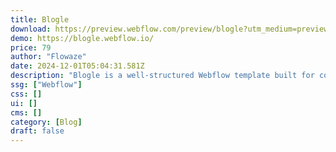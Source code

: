```yaml
---
title: Blogle
download: https://preview.webflow.com/preview/blogle?utm_medium=preview_link&utm_source=designer&utm_content=blogle&preview=2a48ec51ef7780c010e711c19e8b5768&locale=en&workflow=preview
demo: https://blogle.webflow.io/
price: 79
author: "Flowaze"
date: 2024-12-01T05:04:31.581Z
description: "Blogle is a well-structured Webflow template built for content creators and writers.With its well-structured, minimalist sidebar layout, it makes it easy to display your content in a clean and organized manner."
ssg: ["Webflow"]
css: []
ui: []
cms: []
category: [Blog]
draft: false
---
```

